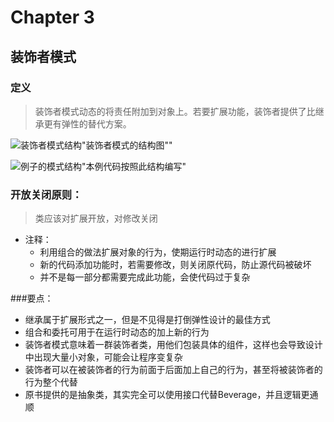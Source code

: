 Chapter 3
===
装饰者模式
---
### 定义

> 装饰者模式动态的将责任附加到对象上。若要扩展功能，装饰者提供了比继承更有弹性的替代方案。


![装饰者模式结构](模式结构.jpg)"装饰者模式的结构图""<br>





![例子的模式结构](例子结构.jpg)"本例代码按照此结构编写"
### 开放关闭原则：
> 类应该对扩展开放，对修改关闭

* 注释： 
    * 利用组合的做法扩展对象的行为，使期运行时动态的进行扩展
    * 新的代码添加功能时，若需要修改，则关闭原代码，防止源代码被破坏
    * 并不是每一部分都需要完成此功能，会使代码过于复杂
    

###要点：
* 继承属于扩展形式之一，但是不见得是打倒弹性设计的最佳方式
* 组合和委托可用于在运行时动态的加上新的行为
* 装饰者模式意味着一群装饰者类，用他们包装具体的组件，这样也会导致设计中出现大量小对象，可能会让程序变复杂
* 装饰者可以在被装饰者的行为前面于后面加上自己的行为，甚至将被装饰者的行为整个代替
* 原书提供的是抽象类，其实完全可以使用接口代替Beverage，并且逻辑更通顺

